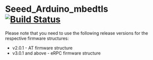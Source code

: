 # Seeed_Arduino_mbedtls  [![Build Status](https://travis-ci.com/Seeed-Studio/Seeed_Arduino_mbedtls.svg?branch=master)](https://travis-ci.com/Seeed-Studio/Seeed_Arduino_mbedtls)

Please note that you need to use the following release versions for the respective firmware structures:

- v2.0.1 - AT firmware structure
- v3.0.1 and above - eRPC firmware structure
